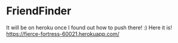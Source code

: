 # FriendFinder


It will be on heroku once I found out how to push there! :)
Here it is! https://fierce-fortress-60021.herokuapp.com/